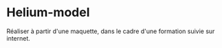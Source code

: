 # Helium-model

Réaliser à partir d'une maquette, dans le cadre d'une formation suivie sur internet.
